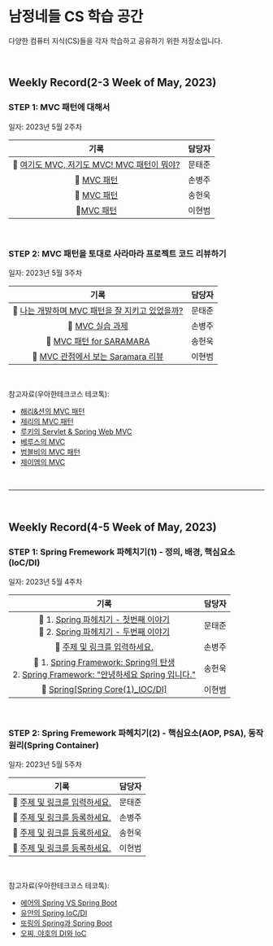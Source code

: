 # 남정네들 CS 학습 공간
다양한 컴퓨터 지식(CS)들을 각자 학습하고 공유하기 위한 저장소입니다.

<br>

## Weekly Record(2-3 Week of May, 2023)

### STEP 1: MVC 패턴에 대해서
일자: 2023년 5월 2주차

|기록|담당자|
|:---:|:---:|
|🚀 [여기도 MVC, 저기도 MVC! MVC 패턴이 뭐야?](https://velog.io/@langoustine/%EC%97%AC%EA%B8%B0%EB%8F%84-MVC-%EC%A0%80%EA%B8%B0%EB%8F%84-MVC-MVC-%ED%8C%A8%ED%84%B4%EC%9D%B4-%EB%AD%90%EC%95%BC)|문태준|
|🚀 [MVC 패턴](https://www.notion.so/MVC-d951c07f421c4f348a664e02c1341f55)|손병주|
|🚀 [MVC 패턴](https://velog.io/@itoriginal/MVC-%ED%8C%A8%ED%84%B4)|송헌욱|
|🚀[MVC 패턴](https://www.notion.so/5-2-MVC-1a3400988a284d0d82f355c27f7cb508)|이현범|

<br>

### STEP 2: MVC 패턴을 토대로 사라마라 프로젝트 코드 리뷰하기
일자: 2023년 5월 3주차

|기록|담당자|
|:---:|:---:|
|🚀 [나는 개발하며 MVC 패턴을 잘 지키고 있었을까?](https://velog.io/@langoustine/%EB%82%98%EB%8A%94-%EA%B0%9C%EB%B0%9C%ED%95%98%EB%A9%B0-MVC-%ED%8C%A8%ED%84%B4%EC%9D%84-%EC%9E%98-%EC%A7%80%ED%82%A4%EA%B3%A0-%EC%9E%88%EC%97%88%EC%9D%84%EA%B9%8C)|문태준|
|🚀 [MVC 실습 과제](https://glass-arthropod-188.notion.site/MVC-f82a7dd628e941f6a87fe8ca66afe28f)|손병주|
|🚀 [MVC 패턴 for SARAMARA](https://velog.io/@itoriginal/MVC-%ED%8C%A8%ED%84%B4-for-SARAMARA#%EF%B8%8F%E2%99%80%EF%B8%8F-dto%EB%9E%80)|송헌욱|
|🚀 [MVC 관점에서 보는 Saramara 리뷰](https://radical-syringa-6a9.notion.site/5-3-MVC-Saramara-b28bf9c448b34687a9d334c5b3462519)|이현범|

<br>

참고자료(우아한테크코스 테코톡):
- [해리&션의 MVC 패턴](https://youtu.be/uoVNJkyXX0I)
- [제리의 MVC 패턴](https://youtu.be/ogaXW6KPc8I)
- [루키의 Servlet & Spring Web MVC](https://youtu.be/h0rX720VWCg)
- [베루스의 MVC](https://youtu.be/86NxhHptx7s)
- [범블비의 MVC 패턴](https://youtu.be/es1ckjHOzTI)
- [제이엠의 MVC](https://youtu.be/nMolWzTT-dU)


<br><hr><br>

## Weekly Record(4-5 Week of May, 2023)

### STEP 1: Spring Fremework 파헤치기(1) - 정의, 배경, 핵심요소(IoC/DI)
일자: 2023년 5월 4주차

|기록|담당자|
|:---:|:---:|
|🚀 1. [Spring 파헤치기 - 첫번째 이야기](https://velog.io/@langoustine/Spring-01#if-spring--spring-framework)<br>🚀 2. [Spring 파헤치기 - 두번째 이야기](-)|문태준|
|🚀 [주제 및 링크를 입력하세요.](-)|손병주|
|🚀 1. [Spring Framework: Spring의 탄생](https://velog.io/@itoriginal/Spring-Framework-Basic-01)<br>2. [Spring Framework: "안녕하세요 Spring 입니다."](https://velog.io/@itoriginal/Spring-Framework-Basic-02)|송헌욱|
|🚀 [Spring[Spring Core(1)_IOC/DI]](https://www.notion.so/5-4-Spring-Spring-Core-1-_IOC-DI-01c60fdddcf9400494469082b6e23a84)|이현범|

<br>

### STEP 2: Spring Fremework 파헤치기(2) - 핵심요소(AOP, PSA), 동작 원리(Spring Container)
일자: 2023년 5월 5주차

|기록|담당자|
|:---:|:---:|
|🚀 [주제 및 링크를 입력하세요.](-)|문태준|
|🚀 [주제 및 링크를 등록하세요.](-)|손병주|
|🚀 [주제 및 링크를 등록하세요.](-)|송헌욱|
|🚀 [주제 및 링크를 등록하세요.](-)|이현범|

<br>


참고자료(우아한테크코스 테코톡):
- [에어의 Spring VS Spring Boot](https://www.youtube.com/watch?v=Y11h-NUmNXI&list=PLgXGHBqgT2TvpJ_p9L_yZKPifgdBOzdVH&index=177)
- [유안의 Spring IoC/DI](https://www.youtube.com/watch?v=_OI9mKuFb7c&list=PLgXGHBqgT2TvpJ_p9L_yZKPifgdBOzdVH&index=222)
- [또링의 Spring과 Spring Boot](https://www.youtube.com/watch?v=OdpPvdB7qZY&list=PLgXGHBqgT2TvpJ_p9L_yZKPifgdBOzdVH&index=243)
- [오찌, 야호의 DI와 IoC](https://www.youtube.com/watch?v=8lp_nHicYd4&list=PLgXGHBqgT2TvpJ_p9L_yZKPifgdBOzdVH&index=91&t=95s)
